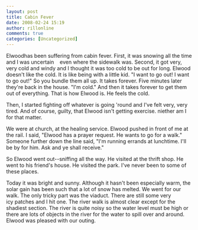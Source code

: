 ```yaml
---
layout: post
title: Cabin Fever
date: 2008-02-24 15:19
author: rillonline
comments: true
categories: [Uncategorized]
---
```

Elwoodhas been suffering from cabin fever. First, it was snowing all the time and&nbsp;I was uncertain &nbsp;&nbsp; even where the sidewalk was. Second, it got very, very cold and windy and I thought it was too cold to be out for long. Elwood doesn't like the cold. It is like being with a little kid. "I want to go out! I want to go out!" So you bundle them all up. It takes forever. Five minutes later they're back in the house. "I'm cold." And then it takes forever to get them out of everything. That is how Elwood is. He feels the cold.

Then, I started fighting off whatever is going 'round and I've felt very, very tired. And of course, guilty, that Elwood isn't getting exercise. niether am I for that matter.&nbsp;

We were at church, at the healing service. Elwood pushed in front of me at the rail. I said, "Elwood has a prayer request. He wants to go for a walk." Someone further down the line said, "I'm running errands at lunchtime. I'll be by for him. Ask and ye shall receive."

So Elwood went out--sniffing all the way. He visited at the thrift shop. He went to his friend's house. He visited the park. I've never been to some of these places.

Today it was bright and sunny. Although it hasn't been especially warm, the solar gain has been such that a lot of snow has melted. We went for our walk. The only tricky part was the viaduct. There are still some very icy&nbsp;patches and I hit one. The river walk is almost clear except for the shadiest section. The river is quite noisy so the water level must be high or there&nbsp;are lots of objects in the river for the water to spill over and around. Elwood was pleased with our outing.&nbsp;&nbsp;
